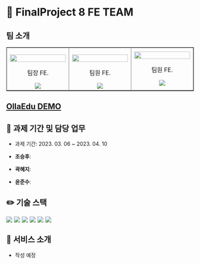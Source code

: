 # 🤑 FinalProject 8 FE TEAM

## 팀 소개

<table  border>

<tbody>

<tr>

<td  align="center"  width="200px">

<img  width="100%"  src="https://avatars.githubusercontent.com/u/37996446?v=4"  alt=""/><br  />

팀장 FE.<br/>

<a  href="https://github.com/whtmdgn1409">

<img  src="https://img.shields.io/badge/조승후-000?style=flat-round&logo=GitHub&logoColor=white"/>

</a>

</td>

<td  align="center"  width="200px">

<img  width="100%"  src="https://avatars.githubusercontent.com/u/98737388?v=4"  alt=""/><br  />

팀원 FE.<br/>

<a  href="https://github.com/Hyetoria">

<img  src="https://img.shields.io/badge/곽혜지-000?style=flat-round&logo=GitHub&logoColor=white"/>

</a>

</td>

<td  align="center"  width="200px">

<img  width="100%"  src="https://avatars.githubusercontent.com/u/99115509?v=4"  alt=""/>

팀원 FE.<br/>

<a  href="https://github.com/hoheesu">

<img  src="https://img.shields.io/badge/윤준수-000?style=flat-round&logo=GitHub&logoColor=white"/>

</a>

</td>

</tr>

</tbody>

</table>

## [OllaEdu DEMO](https://develop--precious-cucurucho-939ab7.netlify.app/)

## 📅 과제 기간 및 담당 업무

- 과제 기간: 2023. 03. 06 ~ 2023. 04. 10

- **조승후**:

- **곽혜지**:

- **윤준수**:

## ✏️ 기술 스택

<div  style="display: flex; gap: 5px; flex-wrap: wrap;">

<img  src="https://img.shields.io/badge/Vite-646CFF?style=for-the-badge&logo=Vite&logoColor=white"/>

<img  src="https://img.shields.io/badge/Axios-5A29E4?style=for-the-badge&logo=Axios&logoColor=white"/>

<img  src="https://img.shields.io/badge/TypeScript-3178C6?style=for-the-badge&logo=TypeScript&logoColor=white"/>

<img  src="https://img.shields.io/badge/React-61DAFB?style=for-the-badge&logo=React&logoColor=black"/>

<img  src="https://img.shields.io/badge/React Router-CA4245?style=for-the-badge&logo=React Router&logoColor=white"/>

<img  src="https://img.shields.io/badge/Redux-674ABC?style=for-the-badge&logo=Redux&logoColor=white"/>

</div>

## 🛒 서비스 소개

- 작성 예정
